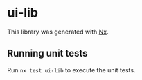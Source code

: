 # ui-lib

This library was generated with [Nx](https://nx.dev).

## Running unit tests

Run `nx test ui-lib` to execute the unit tests.
